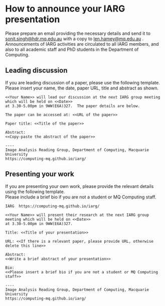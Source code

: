 # How to announce your IARG presentation

Please prepare an email providing the necessary details and send it to sonit.singh@hdr.mq.edu.au with a copy to len.hamey@mq.edu.au .
Announcements of IARG activities are circulated to all IARG members, and also to all academic staff and PhD students in the Department
of Computing.

## Leading discussion

If you are leading discussion of a paper, please use the following template.  Please insert your name, the date, paper URL, title 
and abstract as shown.

```
<<Your Name>> will lead our discussion at the next IARG group meeting which will be held on <<Date>> 
at 3.30-5.00pm in 9WW(E6A)327.  The paper details are below.

The paper can be accessed at: <<URL of the paper>>

Paper title: <<Title of the paper>>

Abstract:
<<Copy-paste the abstract of the paper>>

----
Image Analysis Reading Group, Department of Computing, Macquarie University
https://computing-mq.github.io/iarg/
```

## Presenting your work

If you are presenting your own work, please provide the relevant details using the following template.  
Please include a brief bio if you are not a student or MQ Computing staff.

```
IARG  https://computing-mq.github.io/iarg/

<<Your Name>> will present their research at the next IARG group meeting which will be held on <<Date>> 
at 3.30-5.00pm in 9WW(E6A)327. 

Title: <<Title of your presentation>>

URL: <<If there is a relevant paper, please provide URL, otherwise delete this line>>

Abstract:
<<Write a brief abstract of your presentation>>

Bio:
<<Please insert a brief bio if you are not a student or MQ Computing staff>>

----
Image Analysis Reading Group, Department of Computing, Macquarie University
https://computing-mq.github.io/iarg/
```
